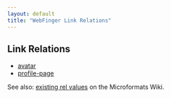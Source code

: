 ```yaml
---
layout: default
title: "WebFinger Link Relations"
---
```


## Link Relations ##

* [avatar](./avatar)
* [profile-page](./profile-page)

See also: [existing rel values](http://microformats.org/wiki/existing-rel-values) on the Microformats Wiki.
